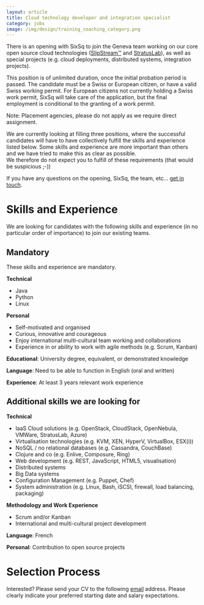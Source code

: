 ```yaml
---
layout: article
title: Cloud technology developer and integration specialist
category: jobs
image: /img/design/training_coaching_category.png
---
```


There is an opening with SixSq to join the Geneva team working on our core open source
cloud technologies
([SlipStream™](/products/slipstream.html) and [StratusLab](/products/stratuslab.html)), as well
as special projects (e.g. cloud deployments, distributed systems, integration projects).

This position is of unlimited duration, once the initial probation period is passed.  The candidate must be a Swiss or European citizen, or have a valid Swiss working permit. For European citizens not currently holding a
Swiss work permit, SixSq will take care of the application, but the final employment is conditional to the granting of a work permit.

Note: Placement agencies, please do not apply as we require direct assignment.

We are currently looking at filling three positions, where the successful candidates will
have to have collectively fulfill the skills and experience listed below. Some skills
and experience are more important than others and we have tried to make this as clear as possible.  
We therefore do not expect you to fulfill of these requirements (that would be suspicious ;-))

If you have any questions on the opening, SixSq, the team, etc... [get in touch](mailto:jobs@sixsq.com?subject=job%20application).


Skills and Experience
=====================

We are looking for candidates with the following skills and experience (in no particular order
of importance) to join our existing teams.  

Mandatory
---------

These skills and experience are mandatory.

**Technical**

- Java
- Python
- Linux

**Personal**

- Self-motivated and organised
- Curious, innovative and courageous
- Enjoy international multi-cultural team working and collaborations
- Experience in or ability to work with agile methods (e.g. Scrum, Kanban) 

**Educational**: University degree, equivalent, or demonstrated knowledge

**Language**: Need to be able to function in English (oral and written)

**Experience**: At least 3 years relevant work experience


Additional skills we are looking for
---------


**Technical**

- IaaS Cloud solutions (e.g. OpenStack, CloudStack, OpenNebula, VMWare, StratusLab, Azure)
- Virtualisation technologies (e.g. KVM, XEN, HyperV, VirtualBox, ESX(i))
- NoSQL / no relational databases (e.g. Cassandra, CouchBase)
- Clojure and co (e.g. Enlive, Composure, Ring)
- Web development (e.g. REST, JavaScript, HTML5, visualisation)
- Distributed systems
- Big Data systems
- Configuration Management (e.g. Puppet, Chef)
- System administration (e.g. Linux, Bash, iSCSI, firewall, load balancing, packaging)

**Methodology and Work Experience**

- Scrum and/or Kanban
- International and multi-cultural project development

**Language**: French

**Personal**: Contribution to open source projects

Selection Process
===================

Interested? Please send your CV to the following [email](mailto:jobs@sixsq.com?subject=job%20application) address. Please clearly indicate your preferred starting date and salary expectations.
